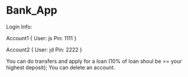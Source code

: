 # Bank_App

Login Info:

Account1 {
User: js
Pin: 1111
}

Account2 {
User: jd
Pin: 2222
}

You can do transfers and apply for a loan (10% of loan shoul be >= your highest deposit);
You can delete an account.
